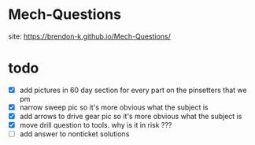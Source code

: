 # Mech-Questions
site: https://brendon-k.github.io/Mech-Questions/

# todo
- [x] add pictures in 60 day section for every part on the pinsetters that we pm
- [x] narrow sweep pic so it's more obvious what the subject is
- [x] add arrows to drive gear pic so it's more obvious what the subject is
- [x] move drill question to tools. why is it in risk ???
- [ ] add answer to nonticket solutions
